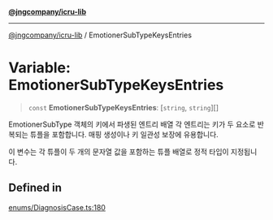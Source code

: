 [**@jngcompany/icru-lib**](../README.md)

***

[@jngcompany/icru-lib](../globals.md) / EmotionerSubTypeKeysEntries

# Variable: EmotionerSubTypeKeysEntries

> `const` **EmotionerSubTypeKeysEntries**: [`string`, `string`][]

EmotionerSubType 객체의 키에서 파생된 엔트리 배열
각 엔트리는 키가 두 요소로 반복되는 튜플을 포함합니다.
매핑 생성이나 키 일관성 보장에 유용합니다.

이 변수는 각 튜플이 두 개의 문자열 값을 포함하는 튜플 배열로 정적 타입이 지정됩니다.

## Defined in

[enums/DiagnosisCase.ts:180](https://github.com/jngcompany/icru-lib/blob/cee5a8006a4970de6269ef7414374f6c7339529e/src/enums/DiagnosisCase.ts#L180)
